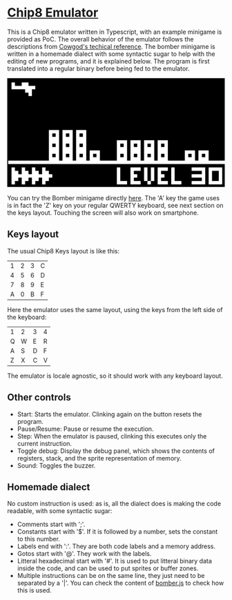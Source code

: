 # [Chip8 Emulator](https://github.com/Zemido/Chip8)
This is a Chip8 emulator written in Typescript, with an example minigame is provided as PoC.
The overall behavior of the emulator follows the descriptions from [Cowgod's techical reference](http://devernay.free.fr/hacks/chip8/C8TECH10.HTM).
The bomber minigame is written in a homemade dialect with some syntactic sugar to help with the editing of new programs, and it is explained below. The program is first translated into a regular binary before being fed to the emulator.

![Bomber sample game](bomber.gif)

You can try the Bomber minigame directly [here](https://zemido.github.io/Chip8/c8.html).
The 'A' key the game uses is in fact the 'Z' key on your regular QWERTY keyboard, see next section on the keys layout. Touching the screen will also work on smartphone.

## Keys layout
The usual Chip8 Keys layout is like this:
<table>
<tbody>
<tr>
<td>1</td>
<td>2</td>
<td>3</td>
<td>C</td>
</tr>
<tr>
<td>4</td>
<td>5</td>
<td>6</td>
<td>D</td>
</tr>
<tr>
<td>7</td>
<td>8</td>
<td>9</td>
<td>E</td>
</tr>
<tr>
<td>A</td>
<td>0</td>
<td>B</td>
<td>F</td>
</tr>
</tbody>
</table>

Here the emulator uses the same layout, using the keys from the left side of the keyboard:
<table>
<tbody>
<tr>
<td>1</td>
<td>2</td>
<td>3</td>
<td>4</td>
</tr>
<tr>
<td>Q</td>
<td>W</td>
<td>E</td>
<td>R</td>
</tr>
<tr>
<td>A</td>
<td>S</td>
<td>D</td>
<td>F</td>
</tr>
<tr>
<td>Z</td>
<td>X</td>
<td>C</td>
<td>V</td>
</tr>
</tbody>
</table>

The emulator is locale agnostic, so it should work with any keyboard layout.

## Other controls
* Start: Starts the emulator. Clinking again on the button resets the program.
* Pause/Resume: Pause or resume the execution.
* Step: When the emulator is paused, clinking this executes only the current instruction.
* Toggle debug: Display the debug panel, which shows the contents of registers, stack, and the sprite representation of memory.
* Sound: Toggles the buzzer.

## Homemade dialect
No custom instruction is used: as is, all the dialect does is making the code readable, with some syntactic sugar:
* Comments start with ';'.
* Constants start with '$'. If it is followed by a number, sets the constant to this number.
* Labels end with ':'. They are both code labels and a memory address.
* Gotos start with '@'. They work with the labels.
* Litteral hexadecimal start with '#'. It is used to put litteral binary data inside the code, and can be used to put sprites or buffer zones.
* Multiple instructions can be on the same line, they just need to be separated by a '|'.
You can check the content of [bomber.js](https://zemido.github.io/Chip8/bomber.js) to check how this is used.
